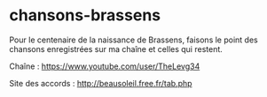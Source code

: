# chansons-brassens
Pour le centenaire de la naissance de Brassens, faisons le point des chansons enregistrées sur ma chaîne et celles qui restent.

Chaîne : https://www.youtube.com/user/TheLevg34

Site des accords : http://beausoleil.free.fr/tab.php
